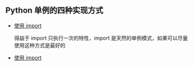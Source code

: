 ## Python 单例的四种实现方式

- [使用 import](singletion_import.py)

  得益于 import 只执行一次的特性，import 是天然的单例模式，如果可以尽量使用这种方式是最好的

- [使用 import](singletion_import.py)
